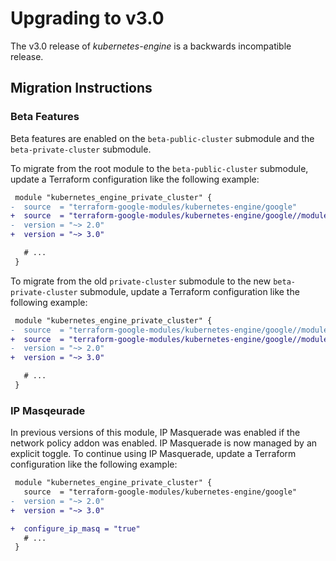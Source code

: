 # Upgrading to v3.0

The v3.0 release of *kubernetes-engine* is a backwards incompatible
release.

## Migration Instructions

### Beta Features

Beta features are enabled on the `beta-public-cluster`
submodule and the `beta-private-cluster` submodule.

To migrate from the root module to the `beta-public-cluster` submodule,
update a Terraform configuration like the following example:

```diff
 module "kubernetes_engine_private_cluster" {
-  source  = "terraform-google-modules/kubernetes-engine/google"
+  source  = "terraform-google-modules/kubernetes-engine/google//modules/beta-public-cluster"
-  version = "~> 2.0"
+  version = "~> 3.0"

   # ...
 }
```

To migrate from the old `private-cluster` submodule to the new
`beta-private-cluster` submodule, update a Terraform configuration
like the following example:

```diff
 module "kubernetes_engine_private_cluster" {
-  source  = "terraform-google-modules/kubernetes-engine/google//modules/private-cluster"
+  source  = "terraform-google-modules/kubernetes-engine/google//modules/beta-private-cluster"
-  version = "~> 2.0"
+  version = "~> 3.0"

   # ...
 }
```

### IP Masqeurade

In previous versions of this module, IP Masquerade was enabled if the
network policy addon was enabled. IP Masquerade is now managed by an
explicit toggle. To continue using IP Masquerade, update a Terraform
configuration like the following example:

```diff
 module "kubernetes_engine_private_cluster" {
   source  = "terraform-google-modules/kubernetes-engine/google"
-  version = "~> 2.0"
+  version = "~> 3.0"

+  configure_ip_masq = "true"
   # ...
 }
```

